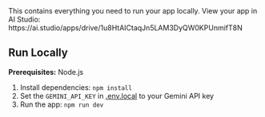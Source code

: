 <div align="center">
</div>
This contains everything you need to run your app locally.
View your app in AI Studio: https://ai.studio/apps/drive/1u8HtAICtaqJn5LAM3DyQW0KPUnmifT8N

## Run Locally

**Prerequisites:**  Node.js


1. Install dependencies:
   `npm install`
2. Set the `GEMINI_API_KEY` in [.env.local](.env.local) to your Gemini API key
3. Run the app:
   `npm run dev`

